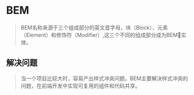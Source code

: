 # BEM
>BEM名称来源于三个组成部分的英文首字母，块（Block）、元素（Element）和修饰符（Modifier）,这三个不同的组成部分成为BEM实体。
## 解决问题
>当一个项目比较大时，容易产出样式冲突问题。BEM主要解决样式冲突的问题，在前端开发中实现可复用的组件和代码共享。
